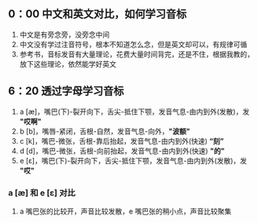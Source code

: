 

## 0：00 中文和英文对比，如何学习音标
1. 中文是有旁念旁，没旁念中间
2. 中文没有学过注音符号，根本不知道怎么念，但是英文却可以，有规律可循
3. 参考书，音标发音有大量理论，花费大量时间背完，还是不住，根据我教的，放下这些理论，依然能学好英文

## 6：20 透过字母学习音标
1. a [æ]，嘴巴(下)-裂开向下，舌尖-抵住下颚，发音气息-由内到外(发散)，发 **"哎啊"**
2. b [b]，嘴唇-紧闭，舌根-自然，发音气息-向外，**"波额"**
3. c [k]，嘴巴-微张，舌根-靠后抬起，发音气息-由内到外(快速) **“刻”**
4. d [d]，嘴巴-微张，舌根-向前抬起，发音气息-由内到外(快速) **"的"**
5. e [ɛ]，嘴巴(下)-裂开向下，舌尖-抵住下颚，发音气息-由内到外(发散)，发 **"哎"**
### a [æ] 和 e [ɛ] 对比
1. a 嘴巴张的比较开，声音比较发散，e 嘴巴张的稍小点，声音比较聚集

